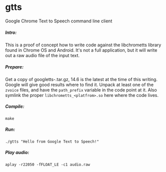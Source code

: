 # gtts
Google Chrome Text to Speech command line client

##### Intro:
This is a proof of concept how to write code against the libchrometts library found in Chrome OS and Android.
It's not a full application, but it will write out a raw audio file of the input text.

##### Prepare:
Get a copy of googletts-<version>.tar.gz, 14.6 is the latest at the time of this writing. Google will give good results where to find it.
Unpack at least one of the `zvoice` files, and have the `path_prefix` variable in the code point at it.
Also symlink the proper `libchrometts_<platfrom>.so` here where the code lives.

##### Compile:
```
make
```

##### Run:
```
./gtts "Hello from Google Text to Speech!"
```

##### Play audio:
```
aplay -r22050 -fFLOAT_LE -c1 audio.raw
```
